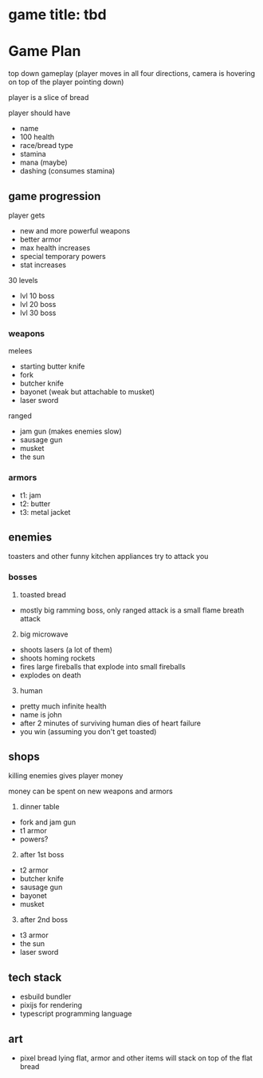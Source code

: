 # game title: tbd

# Game Plan

top down gameplay (player moves in all four directions, camera is hovering on top of the player pointing down)

player is a slice of bread

player should have

- name
- 100 health
- race/bread type
- stamina
- mana (maybe)
- dashing (consumes stamina)

## game progression

player gets

- new and more powerful weapons
- better armor
- max health increases
- special temporary powers
- stat increases

30 levels

- lvl 10 boss
- lvl 20 boss
- lvl 30 boss

### weapons

melees

- starting butter knife
- fork
- butcher knife
- bayonet (weak but attachable to musket)
- laser sword

ranged

- jam gun (makes enemies slow)
- sausage gun
- musket
- the sun

### armors

- t1: jam
- t2: butter
- t3: metal jacket

## enemies

toasters and other funny kitchen appliances try to attack you

### bosses

1. toasted bread

- mostly big ramming boss, only ranged attack is a small flame breath attack

2. big microwave

- shoots lasers (a lot of them)
- shoots homing rockets
- fires large fireballs that explode into small fireballs
- explodes on death

3. human

- pretty much infinite health
- name is john
- after 2 minutes of surviving human dies of heart failure
- you win (assuming you don't get toasted)

## shops

killing enemies gives player money

money can be spent on new weapons and armors

1. dinner table

- fork and jam gun
- t1 armor
- powers?

2. after 1st boss

- t2 armor
- butcher knife
- sausage gun
- bayonet
- musket

3. after 2nd boss

- t3 armor
- the sun
- laser sword

## tech stack

- esbuild bundler
- pixijs for rendering
- typescript programming language

## art

- pixel bread lying flat, armor and other items will stack on top of the flat bread
